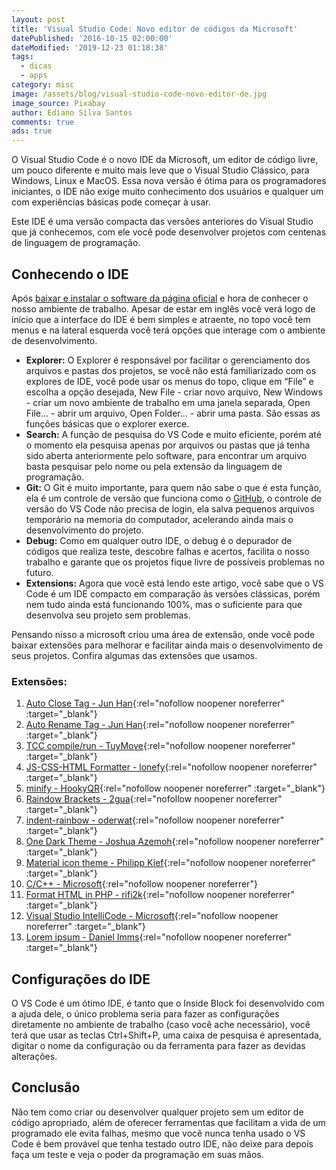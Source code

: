 ```yaml
---
layout: post
title: 'Visual Studio Code: Novo editor de códigos da Microsoft'
datePublished: '2016-10-15 02:00:00'
dateModified: '2019-12-23 01:18:38'
tags:
  - dicas
  - apps
category: misc
image: /assets/blog/visual-studio-code-novo-editor-de.jpg
image_source: Pixabay
author: Ediano Silva Santos
comments: true
ads: true
---
```

O Visual Studio Code é o novo IDE da Microsoft, um editor de código livre, um pouco diferente e muito mais leve que o Visual Studio Clássico, para Windows, Linux e MacOS. Essa nova versão é ótima para os programadores iniciantes, o IDE não exige muito conhecimento dos usuários e qualquer um com experiências básicas pode começar à usar.

Este IDE é uma versão compacta das versões anteriores do Visual Studio que já conhecemos, com ele você pode desenvolver projetos com centenas de linguagem de programação.

## Conhecendo o IDE

Após <a href="https://code.visualstudio.com/"  target="_blank" rel="nofollow noopener noreferrer">baixar e instalar o software da página oficial</a> e hora de conhecer o nosso ambiente de trabalho. Apesar de estar em inglês você verá logo de início que a interface do IDE é bem simples e atraente, no topo você tem menus e na lateral esquerda você terá opções que interage com o ambiente de desenvolvimento. 

* **Explorer:** O Explorer é responsável por facilitar o gerenciamento dos arquivos e pastas dos projetos, se você não está familiarizado com os explores de IDE, você pode usar os menus do topo, clique em “File” e escolha a opção desejada, New File - criar novo arquivo, New Windows - criar um novo ambiente de trabalho em uma janela separada, Open File... - abrir um arquivo, Open Folder… - abrir uma pasta. São essas as funções básicas que o explorer exerce.
* **Search:** A função de pesquisa do VS Code e muito eficiente, porém até o momento ela pesquisa apenas por arquivos ou pastas que já tenha sido aberta anteriormente pelo software, para encontrar um arquivo basta pesquisar pelo nome ou pela extensão da linguagem de programação.
* **Git:** O Git é muito importante, para quem não sabe o que é esta função, ela é um controle de versão que funciona como o <a href="https://www.insideblock.com/blog/github-rede-social-dos-programadores.html" target="_blank" rel="noopener">GitHub</a>, o controle de versão do VS Code não precisa de login, ela salva pequenos arquivos temporário na memoria do computador, acelerando ainda mais o desenvolvimento do projeto.
* **Debug:** Como em qualquer outro IDE, o debug é o depurador de códigos que realiza teste, descobre falhas e acertos, facilita o nosso trabalho e garante que os projetos fique livre de possíveis problemas no futuro.
* **Extensions:** Agora que você está lendo este artigo, você sabe que o VS Code é um IDE compacto em comparação às versões clássicas, porém nem tudo ainda está funcionando 100%, mas o suficiente para que desenvolva seu projeto sem problemas.

Pensando nisso a microsoft criou uma área de extensão, onde você pode baixar extensões para melhorar e facilitar ainda mais o desenvolvimento de seus projetos. Confira algumas das extensões que usamos.

### Extensões:

1. [Auto Close Tag - Jun Han](https://marketplace.visualstudio.com/items?itemName=formulahendry.auto-close-tag){:rel="nofollow noopener noreferrer" :target="_blank"}
2. [Auto Rename Tag - Jun Han](https://marketplace.visualstudio.com/items?itemName=formulahendry.auto-rename-tag){:rel="nofollow noopener noreferrer" :target="_blank"}
3. [TCC compile/run - TuyMove](https://marketplace.visualstudio.com/items?itemName=TuyMove.tcc-compiler){:rel="nofollow noopener noreferrer" :target="_blank"}
4. [JS-CSS-HTML Formatter - lonefy](https://marketplace.visualstudio.com/items?itemName=lonefy.vscode-JS-CSS-HTML-formatter){:rel="nofollow noopener noreferrer" :target="_blank"}
5. [minify - HookyQR](https://marketplace.visualstudio.com/items?itemName=HookyQR.minify){:rel="nofollow noopener noreferrer" :target="_blank"}
6. [Raindow Brackets - 2gua](https://marketplace.visualstudio.com/items?itemName=2gua.rainbow-brackets){:rel="nofollow noopener noreferrer" :target="_blank"}
7. [indent-rainbow - oderwat](https://marketplace.visualstudio.com/items?itemName=oderwat.indent-rainbow){:rel="nofollow noopener noreferrer" :target="_blank"}
8. [One Dark Theme - Joshua Azemoh](https://marketplace.visualstudio.com/items?itemName=azemoh.one-monokai){:rel="nofollow noopener noreferrer" :target="_blank"}
9. [Material icon theme - Philipp Kief](https://marketplace.visualstudio.com/items?itemName=PKief.material-icon-theme){:rel="nofollow noopener noreferrer" :target="_blank"}
10. [C/C++ - Microsoft](https://marketplace.visualstudio.com/items?itemName=ms-vscode.cpptools){:rel="nofollow noopener noreferrer"}
11. [Format HTML in PHP - rifi2k](https://marketplace.visualstudio.com/items?itemName=rifi2k.format-html-in-php){:rel="nofollow noopener noreferrer" :target="_blank"}
12. [Visual Studio IntelliCode - Microsoft](https://marketplace.visualstudio.com/items?itemName=VisualStudioExptTeam.vscodeintellicode){:rel="nofollow noopener noreferrer" :target="_blank"}
13. [Lorem ipsum - Daniel Imms](https://marketplace.visualstudio.com/items?itemName=Tyriar.lorem-ipsum){:rel="nofollow noopener noreferrer" :target="_blank"}

## Configurações do IDE

O VS Code é um ótimo IDE, é tanto que o Inside Block foi desenvolvido com a ajuda dele, o único problema seria para fazer as configurações diretamente no ambiente de trabalho (caso você ache necessário), você terá que usar as teclas Ctrl+Shift+P, uma caixa de pesquisa é apresentada, digitar o nome da configuração ou da ferramenta para fazer as devidas alterações.

## Conclusão

Não tem como criar ou desenvolver qualquer projeto sem um editor de código apropriado, além de oferecer ferramentas que facilitam a vida de um programado ele evita falhas, mesmo que você nunca tenha usado o VS Code é bem provável que tenha testado outro IDE, não deixe para depois faça um teste e veja o poder da programação em suas mãos.
